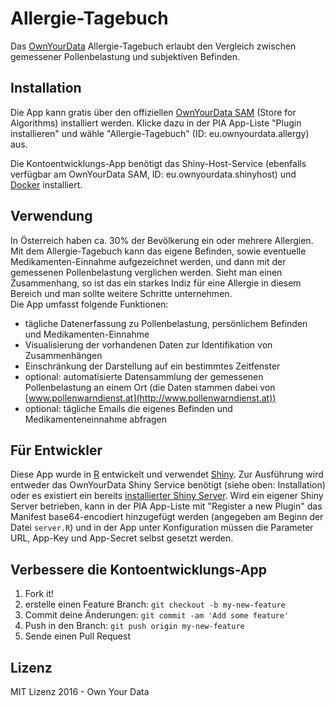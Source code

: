 # Allergie-Tagebuch

Das [OwnYourData](https://www.ownyourdata.eu) Allergie-Tagebuch erlaubt den Vergleich zwischen gemessener Pollenbelastung und subjektiven Befinden.


## Installation

Die App kann gratis über den offiziellen [OwnYourData SAM](http://oyd-sam.herokuapp.com) (Store for Algorithms) installiert werden. Klicke dazu in der PIA App-Liste "Plugin installieren" und wähle "Allergie-Tagebuch" (ID: eu.ownyourdata.allergy) aus.

Die Kontoentwicklungs-App benötigt das Shiny-Host-Service (ebenfalls verfügbar am OwnYourData SAM, ID: eu.ownyourdata.shinyhost) und [Docker](https://www.docker.com/) installiert.


## Verwendung

In Österreich haben ca. 30% der Bevölkerung ein oder mehrere Allergien. Mit dem Allergie-Tagebuch kann das eigene Befinden, sowie eventuelle Medikamenten-Einnahme aufgezeichnet werden, und dann mit der gemessenen Pollenbelastung verglichen werden. Sieht man einen Zusammenhang, so ist das ein starkes Indiz für eine Allergie in diesem Bereich und man sollte weitere Schritte unternehmen.  
Die App umfasst folgende Funktionen:

* tägliche Datenerfassung zu Pollenbelastung, persönlichem Befinden und Medikamenten-Einnahme
* Visualisierung der vorhandenen Daten zur Identifikation von Zusammenhängen
* Einschränkung der Darstellung auf ein bestimmtes Zeitfenster
* optional: automatisierte Datensammlung der gemessenen Pollenbelastung an einem Ort 
  (die Daten stammen dabei von [www.pollenwarndienst.at](http://www.pollenwarndienst.at))
* optional: tägliche Emails die eigenes Befinden und Medikamenteneinnahme abfragen


## Für Entwickler  

Diese App wurde in [R](https://cran.r-project.org/) entwickelt und verwendet [Shiny](http://shiny.rstudio.com/). Zur Ausführung wird entweder das OwnYourData Shiny Service benötigt (siehe oben: Installation) oder es existiert ein bereits [installierter Shiny Server](https://github.com/rstudio/shiny-server/wiki/Building-Shiny-Server-from-Source). Wird ein eigener Shiny Server betrieben, kann in der PIA App-Liste mit "Register a new Plugin" das Manifest base64-encodiert hinzugefügt werden (angegeben am Beginn der Datei `server.R`) und in der App unter Konfiguration müssen die Parameter URL, App-Key und App-Secret selbst gesetzt werden.


## Verbessere die Kontoentwicklungs-App

1. Fork it!
2. erstelle einen Feature Branch: `git checkout -b my-new-feature`
3. Commit deine Änderungen: `git commit -am 'Add some feature'`
4. Push in den Branch: `git push origin my-new-feature`
5. Sende einen Pull Request

## Lizenz

MIT Lizenz 2016 - Own Your Data